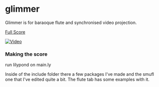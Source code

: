 # glimmer
Glimmer is for baraoque flute and synchronised video projection.

[Full Score](glimmer.pdf)

[![Video](https://img.youtube.com/vi/MUc52c5S_Eo/maxresdefault.jpg)](https://www.youtube.com/watch?v=MUc52c5S_Eo)



### Making the score
run lilypond on main.ly

Inside of the include folder there a few packages I've made and the smufl one that I've edited quite a bit.
The flute tab has some examples with it.


